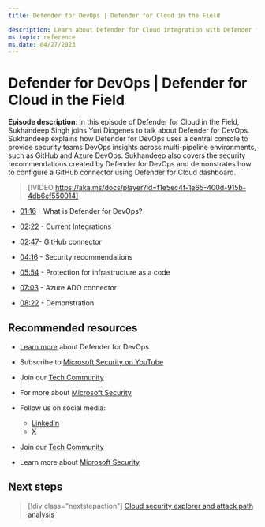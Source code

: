 ```yaml
---
title: Defender for DevOps | Defender for Cloud in the Field

description: Learn about Defender for Cloud integration with Defender for DevOps.
ms.topic: reference
ms.date: 04/27/2023
---
```


# Defender for DevOps | Defender for Cloud in the Field

**Episode description**: In this episode of Defender for Cloud in the Field, Sukhandeep Singh joins Yuri Diogenes to talk about Defender for DevOps. Sukhandeep explains how Defender for DevOps uses a central console to provide security teams DevOps insights across multi-pipeline environments, such as GitHub and Azure DevOps. Sukhandeep also covers the security recommendations created by Defender for DevOps and demonstrates how to configure a GitHub connector using Defender for Cloud dashboard.

> [!VIDEO https://aka.ms/docs/player?id=f1e5ec4f-1e65-400d-915b-4db6cf550014]

- [01:16](/shows/mdc-in-the-field/defender-for-devops#time=01m16s) - What is Defender for DevOps?

- [02:22](/shows/mdc-in-the-field/defender-for-devops) - Current Integrations

- [02:47](/shows/mdc-in-the-field/defender-for-devops)- GitHub connector

- [04:16](/shows/mdc-in-the-field/defender-for-devops) - Security recommendations

- [05:54](/shows/mdc-in-the-field/defender-for-devops) -  Protection for infrastructure as a code

- [07:03](/shows/mdc-in-the-field/defender-for-devops) -  Azure ADO connector

- [08:22](/shows/mdc-in-the-field/defender-for-devops#time=08m22s) -  Demonstration

## Recommended resources

- [Learn more](./defender-for-devops-introduction.md) about Defender for DevOps
- Subscribe to [Microsoft Security on YouTube](https://www.youtube.com/playlist?list=PL3ZTgFEc7LysiX4PfHhdJPR7S8mGO14YS)
- Join our [Tech Community](https://aka.ms/SecurityTechCommunity)
- For more about [Microsoft Security](https://msft.it/6002T9HQY)

- Follow us on social media:

  - [LinkedIn](https://www.youtube.com/redirect?event=video_description&redir_token=QUFFLUhqbFk5TXZuQld2NlpBRV9BQlJqMktYSm95WWhCZ3xBQ3Jtc0tsQU13MkNPWGNFZzVuem5zc05wcnp0VGxybHprVTkwS2todWw0b0VCWUl4a2ZKYVktNGM1TVFHTXpmajVLcjRKX0cwVFNJaDlzTld4MnhyenBuUGRCVmdoYzRZTjFmYXRTVlhpZGc4MHhoa3N6ZDhFMA&q=https%3A%2F%2Fwww.linkedin.com%2Fshowcase%2Fmicrosoft-security%2F)
  - [X](https://x.com/msftsecurity)

- Join our [Tech Community](https://aka.ms/SecurityTechCommunity)

- Learn more about [Microsoft Security](https://msft.it/6002T9HQY)

## Next steps

> [!div class="nextstepaction"]
> [Cloud security explorer and attack path analysis](episode-twenty.md)
